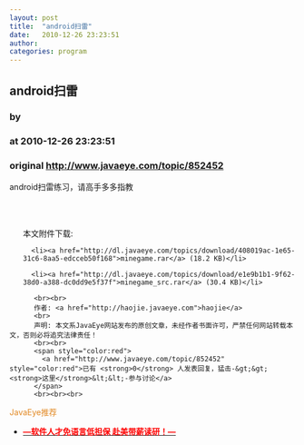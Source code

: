 ```yaml
---
layout: post
title:  "android扫雷"
date:   2010-12-26 23:23:51
author: 
categories: program
---
```


## android扫雷
### by 
### at 2010-12-26 23:23:51
### original <http://www.javaeye.com/topic/852452>

android扫雷练习，请高手多多指教
          
  <br><br>
  <ul>
    本文附件下载:
    
      <li><a href="http://dl.javaeye.com/topics/download/408019ac-1e65-31c6-8aa5-edcceb50f168">minegame.rar</a> (18.2 KB)</li>
    
      <li><a href="http://dl.javaeye.com/topics/download/e1e9b1b1-9f62-38d0-a388-dc0dd9e5f37f">minegame_src.rar</a> (30.4 KB)</li>
    
  </ul>

          <br><br>
          作者: <a href="http://haojie.javaeye.com">haojie</a> 
          <br>
          声明: 本文系JavaEye网站发布的原创文章，未经作者书面许可，严禁任何网站转载本文，否则必将追究法律责任！
          <br><br>
          <span style="color:red">
            <a href="http://www.javaeye.com/topic/852452" style="color:red">已有 <strong>0</strong> 人发表回复，猛击-&gt;&gt;<strong>这里</strong>&lt;&lt;-参与讨论</a>
          </span>
          <br><br><br>
<span style="color:#e28822">JavaEye推荐</span>
<br>
<ul><li><a href="http://www.iteye.com/clicks/433"><span style="color:red;font-weight:bold">—软件人才免语言低担保 赴美带薪读研！— </span></a></li></ul>
<br><br><br>